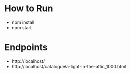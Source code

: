 # How to Run

- npm install
- npm start

# Endpoints

- http://localhost/
- http://localhost/catalogue/a-light-in-the-attic_1000.html
